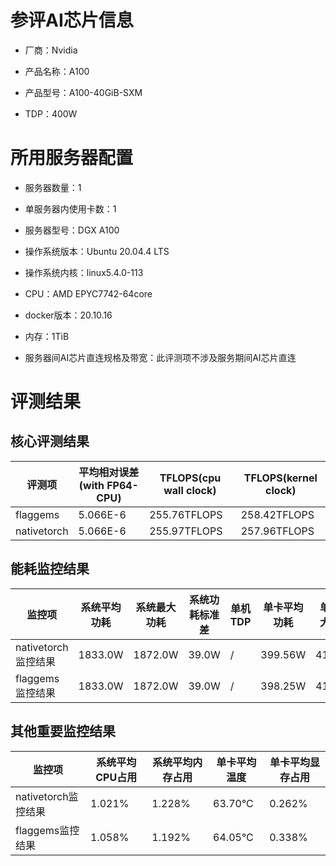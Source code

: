 # 参评AI芯片信息

* 厂商：Nvidia


* 产品名称：A100
* 产品型号：A100-40GiB-SXM
* TDP：400W

# 所用服务器配置

* 服务器数量：1


* 单服务器内使用卡数：1
* 服务器型号：DGX A100
* 操作系统版本：Ubuntu 20.04.4 LTS
* 操作系统内核：linux5.4.0-113
* CPU：AMD EPYC7742-64core
* docker版本：20.10.16
* 内存：1TiB
* 服务器间AI芯片直连规格及带宽：此评测项不涉及服务期间AI芯片直连

# 评测结果

## 核心评测结果

| 评测项  | 平均相对误差(with FP64-CPU) | TFLOPS(cpu wall clock) | TFLOPS(kernel clock) |
| ---- | -------------- | -------------- | ------------ |
| flaggems | 5.066E-6    | 255.76TFLOPS       | 258.42TFLOPS        |
| nativetorch | 5.066E-6    | 255.97TFLOPS       | 257.96TFLOPS      |


## 能耗监控结果

| 监控项  | 系统平均功耗  | 系统最大功耗  | 系统功耗标准差 | 单机TDP | 单卡平均功耗 | 单卡最大功耗 | 单卡功耗标准差 | 单卡TDP |
| ---- | ------- | ------- | ------- | ----- | ------------ | ------------ | ------------- | ----- |
| nativetorch监控结果 | 1833.0W | 1872.0W | 39.0W    | /     | 399.56W       | 412.0W       | 6.05W        | 400W  |
| flaggems监控结果 | 1833.0W | 1872.0W | 39.0W    | /     | 398.25W       | 410.0W       | 3.3W        | 400W  |

## 其他重要监控结果

| 监控项  | 系统平均CPU占用 | 系统平均内存占用 | 单卡平均温度 | 单卡平均显存占用 |
| ---- | --------- | -------- | ------------ | -------------- |
| nativetorch监控结果 | 1.021%    | 1.228%   | 63.70°C      | 0.262%        |
| flaggems监控结果 | 1.058%    | 1.192%   | 64.05°C      | 0.338%        |

